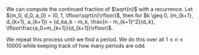 We can compute the continued fraction of $\sqrt{n}$ with a recurrence. Let $(m_0, d_0, a_0) = (0, 1, \lfloor\sqrt{n}\rfloor)$, then for $k \geq 0, (m_{k+1}, d_{k+1}, a_{k+1}) = (d_ka_k - m_k, \frac{n - m_{k+1}^2}{d_k}, \lfloor\frac{a_0+m_{k+1}}{d_{k+1}}\rfloor)$. 

We repeat this process until we find a period. We do this over all $1 \leq n \leq 10000$ while keeping track of how many periods are odd.